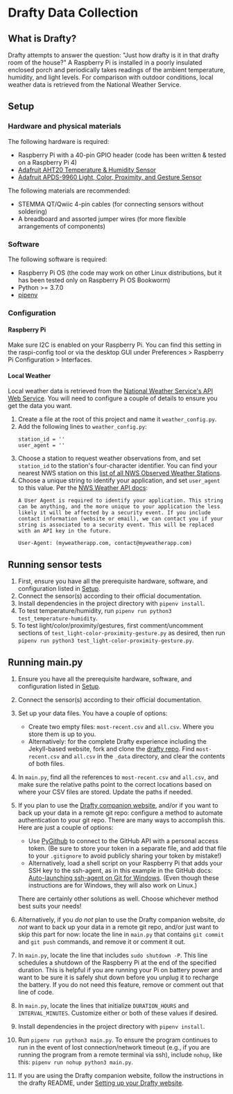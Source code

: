 # Drafty Data Collection

## What is Drafty?
Drafty attempts to answer the question: "Just how drafty is it in that drafty room of the house?" A Raspberry Pi is installed in a poorly insulated enclosed porch and periodically takes readings of the ambient temperature, humidity, and light levels. For comparison with outdoor conditions, local weather data is retrieved from the National Weather Service.

## Setup
### Hardware and physical materials
The following hardware is required:
- Raspberry Pi with a 40-pin GPIO header (code has been written & tested on a Raspberry Pi 4)
- [Adafruit AHT20 Temperature & Humidity Sensor](https://learn.adafruit.com/adafruit-aht20)
- [Adafruit APDS-9960 Light, Color, Proximity, and Gesture Sensor](https://learn.adafruit.com/adafruit-apds9960-breakout)

The following materials are recommended:
- STEMMA QT/Qwiic 4-pin cables (for connecting sensors without soldering)
- A breadboard and assorted jumper wires (for more flexible arrangements of components)

### Software
The following software is required:
- Raspberry Pi OS (the code may work on other Linux distributions, but it has been tested only on Raspberry Pi OS Bookworm)
- Python >= 3.7.0
- [pipenv](https://pypi.org/project/pipenv)

### Configuration
#### Raspberry Pi
Make sure I2C is enabled on your Raspberry Pi. You can find this setting in the raspi-config tool or via the desktop GUI under Preferences > Raspberry Pi Configuration > Interfaces.

#### Local Weather
Local weather data is retrieved from the [National Weather Service's API Web Service](https://www.weather.gov/documentation/services-web-api). You will need to configure a couple of details to ensure you get the data you want.
1. Create a file at the root of this project and name it `weather_config.py`.
2. Add the following lines to `weather_config.py`:
    ```
    station_id = ''
    user_agent = ''
    ```
3. Choose a station to request weather observations from, and set `station_id` to the station's four-character identifier. You can find your nearest NWS station on this [list of all NWS Observed Weather Stations](https://forecast.weather.gov/stations.php).
4. Choose a unique string to identify your application, and set `user_agent` to this value. Per the [NWS Weather API docs](https://www.weather.gov/documentation/services-web-api):
    ```
    A User Agent is required to identify your application. This string can be anything, and the more unique to your application the less likely it will be affected by a security event. If you include contact information (website or email), we can contact you if your string is associated to a security event. This will be replaced with an API key in the future.

    User-Agent: (myweatherapp.com, contact@myweatherapp.com)
    ```

## Running sensor tests
1. First, ensure you have all the prerequisite hardware, software, and configuration listed in [Setup](#setup).
2. Connect the sensor(s) according to their official documentation.
3. Install dependencies in the project directory with `pipenv install`.
4. To test temperature/humidity, run `pipenv run python3 test_temperature-humidity`.
5. To test light/color/proximity/gestures, first comment/uncomment sections of `test_light-color-proximity-gesture.py` as desired, then run `pipenv run python3 test_light-color-proximity-gesture.py`.

## Running main.py
1. Ensure you have all the prerequisite hardware, software, and configuration listed in [Setup](#setup).
2. Connect the sensor(s) according to their official documentation.
3. Set up your data files. You have a couple of options:
    - Create two empty files: `most-recent.csv` and `all.csv`. Where you store them is up to you.
    - Alternatively: for the complete Drafty experience including the Jekyll-based website, fork and clone the [drafty repo](https://github.com/emilyanndavis/drafty). Find `most-recent.csv` and `all.csv` in the `_data` directory, and clear the contents of both files.
4. In `main.py`, find all the references to `most-recent.csv` and `all.csv`, and make sure the relative paths point to the correct locations based on where your CSV files are stored. Update the paths if needed.
5. If you plan to use the [Drafty companion website](https://github.com/emilyanndavis/drafty), and/or if you want to back up your data in a remote git repo: configure a method to automate authentication to your git repo. There are many ways to accomplish this. Here are just a couple of options:
    - Use [PyGithub](https://pypi.org/project/PyGithub/) to connect to the GitHub API with a personal access token. (Be sure to store your token in a separate file, and add that file to your `.gitignore` to avoid publicly sharing your token by mistake!)
    - Alternatively, load a shell script on your Raspberry Pi that adds your SSH key to the ssh-agent, as in this example in the GitHub docs: [Auto-launching ssh-agent on Git for Windows](https://docs.github.com/en/authentication/connecting-to-github-with-ssh/working-with-ssh-key-passphrases?platform=windows#auto-launching-ssh-agent-on-git-for-windows). (Even though these instructions are for Windows, they will also work on Linux.)

    There are certainly other solutions as well. Choose whichever method best suits your needs!

6. Alternatively, if you _do not_ plan to use the Drafty companion website, _do not_ want to back up your data in a remote git repo, and/or just want to skip this part for now: locate the line in `main.py` that contains `git commit` and `git push` commands, and remove it or comment it out.
7. In `main.py`, locate the line that includes `sudo shutdown -P`. This line schedules a shutdown of the Raspberry Pi at the end of the specified duration. This is helpful if you are running your Pi on battery power and want to be sure it is safely shut down before you unplug it to recharge the battery. If you do not need this feature, remove or comment out that line of code.
8. In `main.py`, locate the lines that initialize `DURATION_HOURS` and `INTERVAL_MINUTES`. Customize either or both of these values if desired.
9. Install dependencies in the project directory with `pipenv install`.
10. Run `pipenv run python3 main.py`. To ensure the program continues to run in the event of lost connection/network timeout (e.g., if you are running the program from a remote terminal via ssh), include `nohup`, like this: `pipenv run nohup python3 main.py`.
11. If you are using the Drafty companion website, follow the instructions in the drafty README, under [Setting up your Drafty website](https://github.com/emilyanndavis/drafty#setting-up-your-drafty-website).
